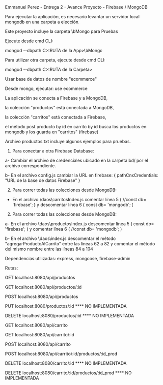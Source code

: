 Emmanuel Perez - Entrega 2 - Avance Proyecto - Firebase / MongoDB

Para ejecutar la aplicación, es necesario levantar un servidor local mongodb en una carpeta a elección.

Este proyecto incluye la carpeta \bMongo para Pruebas

Ejecute desde cmd CLI:

mongod --dbpath C:\<RUTA de la App>\bMongo

Para utilizar otra carpeta, ejecute desde cmd CLI:

mongod --dbpath C:\<RUTA de la Carpeta>

Usar base de datos de nombre "ecommerce"

Desde mongo, ejecutar: use ecommerce


La aplicación se conecta a Firebase y a MongoDB, 

la colección "productos" está conectada a MongoDB,

la colección "carritos" está conectada a Firebase, 

el método post producto by id en carrito by id busca los productos en mongodb y los guarda en "carritos" (firebase)


Archivo productos.txt incluye algunos ejemplos para pruebas.


1. Para conectar a otra Firebase Database:

a- Cambiar el archivo de credenciales ubicado en la carpeta bd/ por el archivo correspondiente.

b- En el archivo config.js cambiar la URL en firebase: { pathCnxCredentials: "URL de la base de datos Firebase" }


2. Para correr todas las colecciones desde MongoDB:

- En el archivo \daos\carritosIndex.js comentar línea 5 ( //const db= 'firebase'; ) y descomentar línea 6 ( const db= 'mongodb'; )


2. Para correr todas las colecciones desde MongoDB:

a- En el archivo \daos\productosIndex.js descomentar línea 5 ( const db= 'firebase'; ) y comentar línea 6 ( //const db= 'mongodb'; )

b- En el archivo \daos\index.js descomentar el método "agregarProductoAlCarrito" entre las líneas 62 a 82 y comentar el método del mismo nombre entre las líneas 84 a 104


Dependencias utilizadas: express, mongoose, firebase-admin


Rutas:

GET localhost:8080/api/productos

GET localhost:8080/api/productos/:id

POST localhost:8080/api/productos

PUT localhost:8080/productos/:id **** NO IMPLEMENTADA

DELETE localhost:8080/productos/:id **** NO IMPLEMENTADA

GET localhost:8080/api/carrito

GET localhost:8080/api/carrito/:id

POST localhost:8080/api/carrito

POST localhost:8080/api/carrito/:id/productos/:id_prod

DELETE localhost:8080/carrito/:id **** NO IMPLEMENTADA

DELETE localhost:8080/carrito/:id/productos/:id_prod **** NO IMPLEMENTADA
